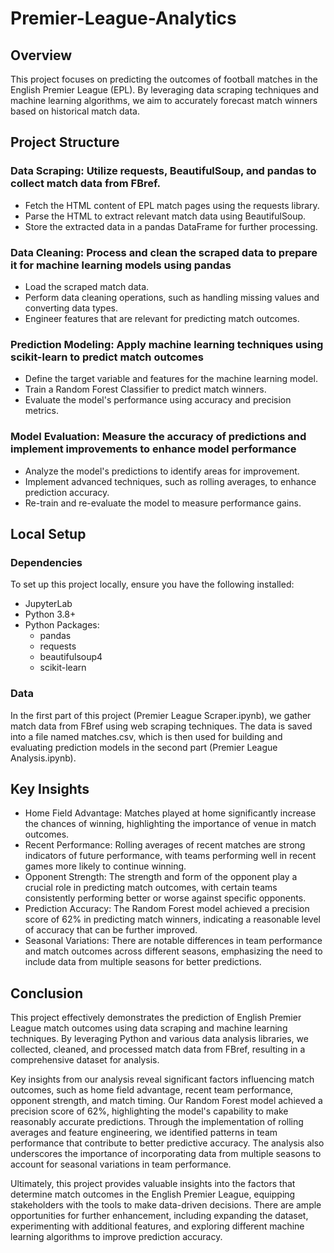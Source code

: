 # Premier-League-Analytics

## Overview

This project focuses on predicting the outcomes of football matches in the English Premier League (EPL). By leveraging data scraping techniques and machine learning algorithms, we aim to accurately forecast match winners based on historical match data.

## Project Structure

### Data Scraping: Utilize requests, BeautifulSoup, and pandas to collect match data from FBref.
- Fetch the HTML content of EPL match pages using the requests library.
- Parse the HTML to extract relevant match data using BeautifulSoup.
- Store the extracted data in a pandas DataFrame for further processing.

### Data Cleaning: Process and clean the scraped data to prepare it for machine learning models using pandas
- Load the scraped match data.
- Perform data cleaning operations, such as handling missing values and converting data types.
- Engineer features that are relevant for predicting match outcomes.

### Prediction Modeling: Apply machine learning techniques using scikit-learn to predict match outcomes
- Define the target variable and features for the machine learning model.
- Train a Random Forest Classifier to predict match winners.
- Evaluate the model's performance using accuracy and precision metrics.

### Model Evaluation: Measure the accuracy of predictions and implement improvements to enhance model performance
- Analyze the model's predictions to identify areas for improvement.
- Implement advanced techniques, such as rolling averages, to enhance prediction accuracy.
- Re-train and re-evaluate the model to measure performance gains.

## Local Setup

### Dependencies
To set up this project locally, ensure you have the following installed:
- JupyterLab
- Python 3.8+
- Python Packages:
  - pandas
  - requests
  - beautifulsoup4
  - scikit-learn
 
### Data
In the first part of this project (Premier League Scraper.ipynb), we gather match data from FBref using web scraping techniques. The data is saved into a file named matches.csv, which is then used for building and evaluating prediction models in the second part (Premier League Analysis.ipynb).

## Key Insights

- Home Field Advantage: Matches played at home significantly increase the chances of winning, highlighting the importance of venue in match outcomes.
- Recent Performance: Rolling averages of recent matches are strong indicators of future performance, with teams performing well in recent games more likely to continue winning.
- Opponent Strength: The strength and form of the opponent play a crucial role in predicting match outcomes, with certain teams consistently performing better or worse against specific opponents.
- Prediction Accuracy: The Random Forest model achieved a precision score of 62% in predicting match winners, indicating a reasonable level of accuracy that can be further improved.
- Seasonal Variations: There are notable differences in team performance and match outcomes across different seasons, emphasizing the need to include data from multiple seasons for better predictions.

## Conclusion

This project effectively demonstrates the prediction of English Premier League match outcomes using data scraping and machine learning techniques. By leveraging Python and various data analysis libraries, we collected, cleaned, and processed match data from FBref, resulting in a comprehensive dataset for analysis.

Key insights from our analysis reveal significant factors influencing match outcomes, such as home field advantage, recent team performance, opponent strength, and match timing. Our Random Forest model achieved a precision score of 62%, highlighting the model's capability to make reasonably accurate predictions. Through the implementation of rolling averages and feature engineering, we identified patterns in team performance that contribute to better predictive accuracy. The analysis also underscores the importance of incorporating data from multiple seasons to account for seasonal variations in team performance.

Ultimately, this project provides valuable insights into the factors that determine match outcomes in the English Premier League, equipping stakeholders with the tools to make data-driven decisions. There are ample opportunities for further enhancement, including expanding the dataset, experimenting with additional features, and exploring different machine learning algorithms to improve prediction accuracy.
